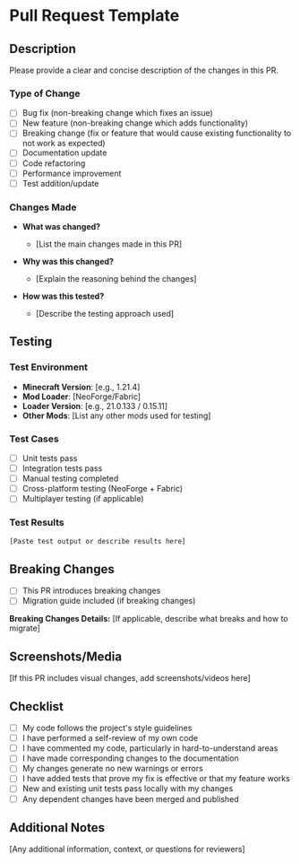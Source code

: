 # Pull Request Template

## Description

Please provide a clear and concise description of the changes in this PR.

### Type of Change

- [ ] Bug fix (non-breaking change which fixes an issue)
- [ ] New feature (non-breaking change which adds functionality)
- [ ] Breaking change (fix or feature that would cause existing functionality to not work as expected)
- [ ] Documentation update
- [ ] Code refactoring
- [ ] Performance improvement
- [ ] Test addition/update

### Changes Made

- **What was changed?**

  - [List the main changes made in this PR]

- **Why was this changed?**

  - [Explain the reasoning behind the changes]

- **How was this tested?**
  - [Describe the testing approach used]

## Testing

### Test Environment

- **Minecraft Version**: [e.g., 1.21.4]
- **Mod Loader**: [NeoForge/Fabric]
- **Loader Version**: [e.g., 21.0.133 / 0.15.11]
- **Other Mods**: [List any other mods used for testing]

### Test Cases

- [ ] Unit tests pass
- [ ] Integration tests pass
- [ ] Manual testing completed
- [ ] Cross-platform testing (NeoForge + Fabric)
- [ ] Multiplayer testing (if applicable)

### Test Results

```bash
[Paste test output or describe results here]
```

## Breaking Changes

- [ ] This PR introduces breaking changes
- [ ] Migration guide included (if breaking changes)

**Breaking Changes Details:**
[If applicable, describe what breaks and how to migrate]

## Screenshots/Media

[If this PR includes visual changes, add screenshots/videos here]

## Checklist

- [ ] My code follows the project's style guidelines
- [ ] I have performed a self-review of my own code
- [ ] I have commented my code, particularly in hard-to-understand areas
- [ ] I have made corresponding changes to the documentation
- [ ] My changes generate no new warnings or errors
- [ ] I have added tests that prove my fix is effective or that my feature works
- [ ] New and existing unit tests pass locally with my changes
- [ ] Any dependent changes have been merged and published

## Additional Notes

[Any additional information, context, or questions for reviewers]
